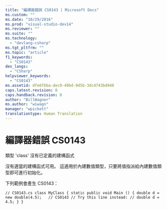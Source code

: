 ```yaml
---
title: "編譯器錯誤 CS0143 | Microsoft Docs"
ms.custom: ""
ms.date: "10/29/2016"
ms.prod: "visual-studio-dev14"
ms.reviewer: ""
ms.suite: ""
ms.technology: 
  - "devlang-csharp"
ms.tgt_pltfrm: ""
ms.topic: "article"
f1_keywords: 
  - "CS0143"
dev_langs: 
  - "CSharp"
helpviewer_keywords: 
  - "CS0143"
ms.assetid: dfe6f6ba-dec9-49bd-9d5b-3dc4743bd940
caps.latest.revision: 8
caps.handback.revision: 8
author: "BillWagner"
ms.author: "wiwagn"
manager: "wpickett"
translationtype: Human Translation
---
```

# 編譯器錯誤 CS0143
類型 'class' 沒有已定義的建構函式  
  
 沒有適當的建構函式可用。 這適用於內建數值類型，只要將值指派給內建數值類型即可進行初始化。  
  
 下列範例會產生 CS0143：  
  
```  
// CS0143.cs class MyClass { static public void Main () { double d = new double(4.5);   // CS0143 // Try this line instead: // double d = 4.5; } }  
```